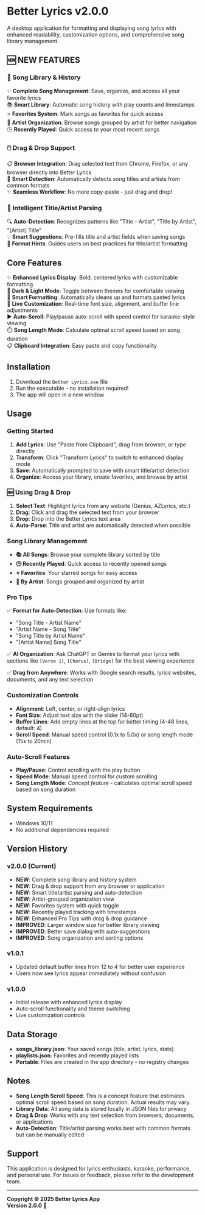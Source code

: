 # Better Lyrics v2.0.0

A desktop application for formatting and displaying song lyrics with enhanced readability, customization options, and comprehensive song library management.

## 🆕 NEW FEATURES

### 🎵 Song Library & History
✨ **Complete Song Management**: Save, organize, and access all your favorite lyrics  
📚 **Smart Library**: Automatic song history with play counts and timestamps  
⭐ **Favorites System**: Mark songs as favorites for quick access  
🎤 **Artist Organization**: Browse songs grouped by artist for better navigation  
🕒 **Recently Played**: Quick access to your most recent songs  

### 🖱️ Drag & Drop Support  
📋 **Browser Integration**: Drag selected text from Chrome, Firefox, or any browser directly into Better Lyrics  
🎯 **Smart Detection**: Automatically detects song titles and artists from common formats  
✨ **Seamless Workflow**: No more copy-paste - just drag and drop!  

### 🧠 Intelligent Title/Artist Parsing
🔍 **Auto-Detection**: Recognizes patterns like "Title - Artist", "Title by Artist", "[Artist] Title"  
💡 **Smart Suggestions**: Pre-fills title and artist fields when saving songs  
📝 **Format Hints**: Guides users on best practices for title/artist formatting  

## Core Features

✨ **Enhanced Lyrics Display**: Bold, centered lyrics with customizable formatting  
🌙 **Dark & Light Mode**: Toggle between themes for comfortable viewing  
🎯 **Smart Formatting**: Automatically cleans up and formats pasted lyrics  
📐 **Live Customization**: Real-time font size, alignment, and buffer line adjustments  
▶️ **Auto-Scroll**: Play/pause auto-scroll with speed control for karaoke-style viewing  
⏱️ **Song Length Mode**: Calculate optimal scroll speed based on song duration  
📋 **Clipboard Integration**: Easy paste and copy functionality  

## Installation

1. Download the `Better Lyrics.exe` file
2. Run the executable - no installation required!
3. The app will open in a new window

## Usage

### Getting Started
1. **Add Lyrics**: Use "Paste from Clipboard", drag from browser, or type directly
2. **Transform**: Click "Transform Lyrics" to switch to enhanced display mode
3. **Save**: Automatically prompted to save with smart title/artist detection
4. **Organize**: Access your library, create favorites, and browse by artist

### 🆕 Using Drag & Drop
1. **Select Text**: Highlight lyrics from any website (Genius, AZLyrics, etc.)
2. **Drag**: Click and drag the selected text from your browser
3. **Drop**: Drop into the Better Lyrics text area
4. **Auto-Parse**: Title and artist are automatically detected when possible

### Song Library Management
- **📚 All Songs**: Browse your complete library sorted by title
- **🕒 Recently Played**: Quick access to recently opened songs
- **⭐ Favorites**: Your starred songs for easy access
- **🎤 By Artist**: Songs grouped and organized by artist

### Pro Tips
✅ **Format for Auto-Detection**: Use formats like:
- "Song Title - Artist Name"
- "Artist Name - Song Title"  
- "Song Title by Artist Name"
- "[Artist Name] Song Title"

✅ **AI Organization**: Ask ChatGPT or Gemini to format your lyrics with sections like `[Verse 1]`, `[Chorus]`, `[Bridge]` for the best viewing experience

✅ **Drag from Anywhere**: Works with Google search results, lyrics websites, documents, and any text selection

### Customization Controls
- **Alignment**: Left, center, or right-align lyrics
- **Font Size**: Adjust text size with the slider (14-60pt)
- **Buffer Lines**: Add empty lines at the top for better timing (4-48 lines, default: 4)
- **Scroll Speed**: Manual speed control (0.1x to 5.0x) or song length mode (15s to 20min)

### Auto-Scroll Features
- **Play/Pause**: Control scrolling with the play button
- **Speed Mode**: Manual speed control for custom scrolling
- **Song Length Mode**: *Concept feature* - calculates optimal scroll speed based on song duration

## System Requirements

- Windows 10/11
- No additional dependencies required

## Version History

### v2.0.0 (Current)
- **NEW**: Complete song library and history system
- **NEW**: Drag & drop support from any browser or application
- **NEW**: Smart title/artist parsing and auto-detection
- **NEW**: Artist-grouped organization view
- **NEW**: Favorites system with quick toggle
- **NEW**: Recently played tracking with timestamps
- **NEW**: Enhanced Pro Tips with drag & drop guidance
- **IMPROVED**: Larger window size for better library viewing
- **IMPROVED**: Better save dialog with auto-suggestions
- **IMPROVED**: Song organization and sorting options

### v1.0.1
- Updated default buffer lines from 12 to 4 for better user experience
- Users now see lyrics appear immediately without confusion

### v1.0.0
- Initial release with enhanced lyrics display
- Auto-scroll functionality and theme switching
- Live customization controls

## Data Storage

- **songs_library.json**: Your saved songs (title, artist, lyrics, stats)
- **playlists.json**: Favorites and recently played lists
- **Portable**: Files are created in the app directory - no registry changes

## Notes

- **Song Length Scroll Speed**: This is a concept feature that estimates optimal scroll speed based on song duration. Actual results may vary.
- **Library Data**: All song data is stored locally in JSON files for privacy
- **Drag & Drop**: Works with any text selection from browsers, documents, or applications
- **Auto-Detection**: Title/artist parsing works best with common formats but can be manually edited

## Support

This application is designed for lyrics enthusiasts, karaoke, performance, and personal use. For issues or feedback, please refer to the development team.

---

**Copyright © 2025 Better Lyrics App**  
**Version 2.0.0** 🎵
